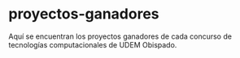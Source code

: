 # proyectos-ganadores
Aquí se encuentran los proyectos ganadores de cada concurso de tecnologías computacionales de UDEM Obispado.
